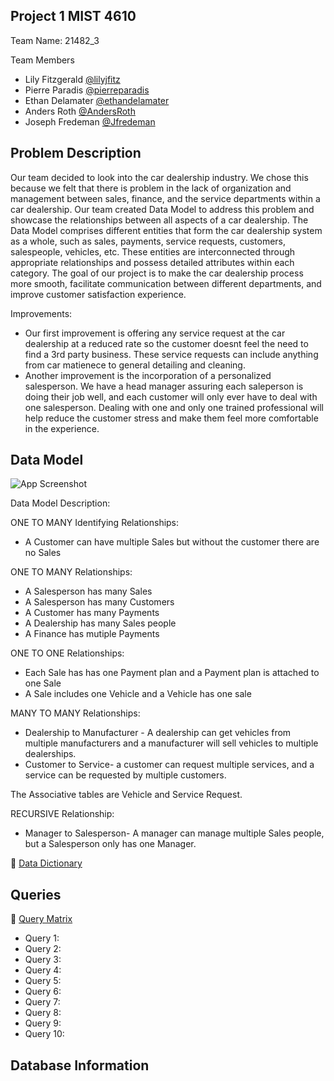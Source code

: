 
## Project 1 MIST 4610

Team Name: 21482_3


Team Members

- Lily Fitzgerald  [@lilyjfitz](https://github.com/lilyjfitz)
- Pierre Paradis [@pierreparadis](https://github.com/pierreparadis)
- Ethan Delamater  [@ethandelamater](https://github.com/ethandelamater)
- Anders Roth [@AndersRoth](https://github.com/AndersRoth)
- Joseph Fredeman [@Jfredeman](https://github.com/Jfredeman)





## Problem Description
Our team decided to look into the car dealership industry. We chose this because we felt that there is problem in the lack of organization and management between sales, finance, and the service departments within a car dealership. Our team created Data Model to address this problem and showcase the relationships between all aspects of a car dealership. The Data Model comprises different entities that form the car dealership system as a whole, such as sales, payments, service requests, customers, salespeople, vehicles, etc. These entities are interconnected through appropriate relationships and possess detailed attributes within each category. The goal of our project is to make the car dealership process more smooth, facilitate communication between different departments, and improve customer satisfaction experience.

Improvements:
- Our first improvement is offering any service request at the car dealership at a reduced rate so the customer doesnt feel the need to find a 3rd party business. These service requests can include anything from car matienece to general detailing and cleaning. 
- Another improvement is the incorporation of a personalized salesperson. We have a head manager assuring each saleperson is doing their job well, and each customer will only ever have to deal with one salesperson. Dealing with one and only one trained professional will help reduce the customer stress and make them feel more comfortable in the experience.
## Data Model

![App Screenshot](https://via.placeholder.com/468x300?text=App+Screenshot+Here)


Data Model Description:

ONE TO MANY Identifying Relationships:
- A Customer can have multiple Sales but without the customer there are no Sales

ONE TO MANY Relationships:
- A Salesperson has many Sales
- A Salesperson has many Customers
- A Customer has many Payments
- A Dealership has many Sales people
- A Finance has mutiple Payments

ONE TO ONE Relationships:
- Each Sale has has one Payment plan and a Payment plan is attached to one Sale
- A Sale includes one Vehicle and a Vehicle has one sale

MANY TO MANY Relationships:
- Dealership to Manufacturer - A dealership can get vehicles from multiple manufacturers and a manufacturer will sell vehicles to multiple dealerships.
- Customer to Service- a customer can request multiple services, and a service can be requested by multiple customers. 

The Associative tables are Vehicle and Service Request.

RECURSIVE Relationship:
- Manager to Salesperson- A manager can manage multiple Sales people, but a Salesperson only has one Manager. 


🔗 [Data Dictionary](https://docs.google.com/spreadsheets/d/1QlI2LRiLOjDiEhPXp9Ho8GiUAaRuEWVMSRwXiWoqvOo/edit#gid=0)
## Queries
🔗 [Query Matrix](https://docs.google.com/spreadsheets/d/1QlI2LRiLOjDiEhPXp9Ho8GiUAaRuEWVMSRwXiWoqvOo/edit#gid=1446005263)
- Query 1:
- Query 2:
- Query 3:
- Query 4:
- Query 5:
- Query 6:
- Query 7:
- Query 8:
- Query 9:
- Query 10:
## Database Information
